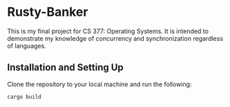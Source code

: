 # Rusty-Banker

This is my final project for CS 377: Operating Systems. It is intended to demonstrate my knowledge of concurrency and synchronization regardless of languages. 

## Installation and Setting Up

Clone the repository to your local machine and run the following:

```bash
cargo build
```



